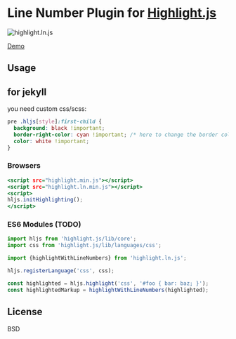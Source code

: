 Line Number Plugin for [Highlight.js](https://github.com/highlightjs/highlight.js)
==================================================================================

![highlight.ln.js](https://user-images.githubusercontent.com/1669261/83881420-d0d1be00-a76a-11ea-935f-754a67b3cd5a.png)

[Demo](https://taufik-nurrohman.github.io/highlight.ln.js/index.html)

Usage
-----
## for jekyll

you need custom css/scss:

```css
pre .hljs[style]:first-child {
  background: black !important;
  border-right-color: cyan !important; /* here to change the border color */
  color: white !important;
}
```
### Browsers

~~~ .html
<script src="highlight.min.js"></script>
<script src="highlight.ln.min.js"></script>
<script>
hljs.initHighlighting();
</script>
~~~

### ES6 Modules (TODO)

~~~ .js
import hljs from 'highlight.js/lib/core';
import css from 'highlight.js/lib/languages/css';

import {highlightWithLineNumbers} from 'highlight.ln.js';

hljs.registerLanguage('css', css);

const highlighted = hljs.highlight('css', '#foo { bar: baz; }');
const highlightedMarkup = highlightWithLineNumbers(highlighted);
~~~

License
-------

BSD

